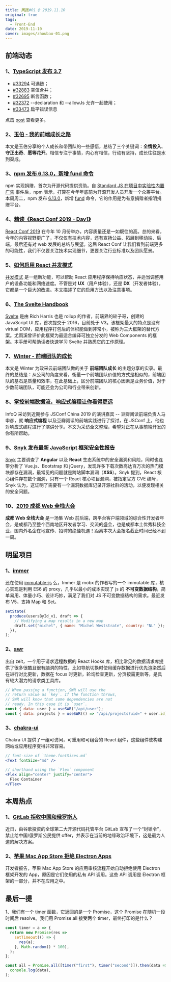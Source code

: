```yaml
---
title: 周报#01 @ 2019.11.10
original: true
tags:
  - Front-End
date: 2019-11-10
cover: images/zhoubao-01.png
---
```


## 前端动态

### 1、[TypeScript 发布 3.7](https://devblogs.microsoft.com/typescript/announcing-typescript-3-7/)

- [#33294](https://github.com/microsoft/TypeScript/pull/33294) 可选链；
- [#32883](https://github.com/microsoft/TypeScript/pull/32883) 空值合并；
- [#32695](https://github.com/microsoft/TypeScript/pull/32695) 断言函数；
- [#32372](https://github.com/microsoft/TypeScript/pull/32372) --declaration 和 --allowJs 允许一起使用；
- [#33473](https://github.com/microsoft/TypeScript/pull/33473) 扁平错误信息

点击 [post](https://devblogs.microsoft.com/typescript/announcing-typescript-3-7/) 查看更多。

### 2、[玉伯 - 我的前端成长之路](https://www.yuque.com/yubo/morning/grow-up-at-alibaba)

本文是玉伯分享的个人成长和带团队的一些感悟，总结了三个关键词：**全情投入**、**守正出奇**、**愿等花开**。相信专注于事情，内心有相信，行动有坚持，成长往往是水到渠成。

### 3、[npm 发布 6.13.0，新增 fund 命令](https://github.com/npm/cli/releases/tag/v6.13.0)

npm 实现捐赠，首次为开源代码提供资助。自 [Standard JS 在项目中实验性内置广告](https://github.com/standard/standard/issues/1381) 事件后，npm 表示，打算在今年年底前为开源开发人员开发一个众筹平台。本周周二，npm 发布 [6.13.0](https://github.com/npm/cli/releases/tag/v6.13.0)，新增 [fund](https://github.com/npm/cli/pull/273) 命令，它的作用是为有意捐赠者指明捐赠平台。

### 4、[精读《React Conf 2019 - Day1》](https://zhuanlan.zhihu.com/p/89974892)

[React Conf 2019](https://www.youtube.com/playlist?list=PLPxbbTqCLbGHPxZpw4xj_Wwg8-fdNxJRh#reactconfvideos) 在今年 10 月份举办，内容质量还是一如既往的高。总的来看，今年的内容视野更广了，不仅仅有技术内容，还有宣扬公益、拓展到移动端、后端，最后还有对 web 发展的总结与展望。这届 React Conf 让我们看到前端更多的可能性，我们不仅要关注技术实现细节，更要关注行业标准以及团队愿景。

### 5、[如何启用 React 并发模式](https://kentcdodds.com/blog/how-to-enable-react-concurrent-mode)

[并发模式](https://reactjs.org/docs/concurrent-mode-intro.html) 是一组新功能，可以帮助 React 应用程序保持响应状态，并适当调整用户的设备功能和网络速度。不管是对 **UX**（用户体验），还是 **DX**（开发者体验），它都是一个巨大的改进。本文描述了它的启用方法以及注意事项。

### 6、[The Svelte Handbook](https://www.freecodecamp.org/news/the-svelte-handbook/)

[Svelte](https://github.com/sveltejs/svelte) 是由 Rich Harris 也是 rollup 的作者，前端界的轮子哥，创建的 JavaScript UI 库，首次提交于 2016，目前处于 V3。该框架最大的特点是没有 virtual DOM，应用程序打包后的体积能做到非常小，被称为三大框架的替代方案。尤雨溪曾评价此框架为最适合编译可独立分发的 Web Components 的框架。本手册可帮助读者快速学习 Svelte 并熟悉它的工作原理。

### 7、[Winter - 前端团队的成长](https://juejin.im/post/5dbed095e51d456f28370ca1)

本文是 Winter 为政采云前端团队做的关于 **前端团队成长** 的主题分享的实录。最终的总结是：从公司的角度来看，衡量一个前端团队价值的方式是相似的，前端团队的基石是质量和效率，在此基础上，区分前端团队的核心因素是业务价值，对于少数前端团队，可能还会为公司和行业带来创新。

### 8、[掌控前端数据流，响应式编程让你看得更远](https://www.infoq.cn/article/kzyb9IEj6iyHegBNrLgd)

InfoQ 采访到近期参与 JSConf China 2019 的演讲嘉宾 -- 豆瓣阅读前端负责人马申彦，就 **响应式编程** 以及豆瓣阅读的前端实践进行了探讨，在 JSConf 上，他也对响应式编程进行了演讲分享。本文为采访全文整理，希望对正在从事前端开发的你有所帮助。

### 9、[Snyk 发布最新 JavaScript 框架安全性报告](https://snyk.io/blog/javascript-frameworks-security-report-2019/)

[Snyk](https://snyk.io/) 主要调查了 **Angular** 以及 **React** 生态系统中的安全漏洞和风险，同时也连带分析了 Vue.js、Bootstrap 和 jQuery，发现许多下载次数高达百万次的热门模块都存在漏洞，最常见的问题就是跨站脚本漏洞（**XSS**）。Snyk 提到，React 核心组件存在数个漏洞，只有一个 React 核心项目漏洞，被指定官方 CVE 编号，Snyk 认为，这证明了需要有一个漏洞数据库记录开源社群的活动，以便发现相关的安全问题。

### 10、[2019 成都 Web 全栈大会](https://web-conf.dev/#2019/)

**成都 Web 全栈大会** 是一场集 Web 前后端，跨平台客户端领域的综合性开发者年会，是成都乃至整个西南地区开发者学习、交流的盛会，也是成都本土优秀科技企业，国内外名企在地宣传、招聘的绝佳机遇！距离本次大会报名截止时间已经不到一周。

## 明星项目

### 1、[immer](https://github.com/immerjs/immer)

还在使用 [immutable-js](https://github.com/immutable-js/immutable-js) 么，Immer 是 mobx 的作者写的一个 immutable 库，核心实现是利用 ES6 的 proxy，几乎以最小的成本实现了 js 的 **不可变数据结构**，简单易用、体量小巧、设计巧妙，满足了我们对 JS 不可变数据结构的需求。最近发布 V5，支持 Map 和 Set。

```jsx
setState(
  produce(usersById_v1, draft => {
    // Modifying a map results in a new map
    draft.set("michel", { name: "Michel Weststrate", country: "NL" });
  }),
);
```

### 2、[swr](https://github.com/zeit/swr)

出自 zeit，一个用于请求远程数据的 React Hooks 库，相比常见的数据请求库提供了很多很酷且很有脑洞的特性，比如导航切换时使用缓存数据进行优先渲染然后在进行对比更新，数据在 focus 时更新，轮询检查更新，分页按需更新等，是具有较大潜力的请求类工具库。

```jsx
// When passing a function, SWR will use the
// return value as `key`. If the function throws,
// SWR will know that some dependencies are not
// ready. In this case it is `user`.
const { data: user } = useSWR("/api/user");
const { data: projects } = useSWR(() => "/api/projects?uid=" + user.id);
```

### 3、[chakra-ui](https://github.com/chakra-ui/chakra-ui)

Chakra UI 提供了一组可访问，可重用和可组合的 React 组件，这些组件使构建网站或应用程序变得非常容易。

```jsx
// font-size of `theme.fontSizes.md`
<Text fontSize="md" />

// shorthand using the `Flex` component
<Flex align="center" justify="center">
  Flex Container
</Flex>
```

## 本周热点

### 1、[GitLab 拒收中国和俄罗斯人](https://gitlab.com/gitlab-com/www-gitlab-com/issues/5555)

近日，由谷歌投资的全球第二大开源代码托管平台 GitLab 宣布了一个“封锁令”，禁止给中国/俄罗斯公民提供 offer，并表示在当前的地缘政治环境下，这是最为人道的解决方案。

### 2、[苹果 Mac App Store 拒绝 Electron Apps](https://david.dev/you-cannot-submit-an-electron-6-or-7-app-to-the-apple-store)

开发者报告，苹果 Mac App Store 的应用审核流程开始自动拒绝使用 Electron 框架开发的 App，原因是它们使用的私有 API 调用。这些 API 调用是 Electron 框架的一部分，并不在应用之中。

## 最后一提

1、我们有一个 timer 函数，它返回的是一个 Promise，这个 Promise 在随机一段时间后 resolve。我们用 Promise.all 接受两个 timer，最终打印的是什么？

```js
const timer = a => {
  return new Promise(res =>
    setTimeout(() => {
      res(a);
    }, Math.random() * 100),
  );
};

const all = Promise.all([timer("first"), timer("second")]).then(data =>
  console.log(data),
);
```
